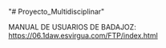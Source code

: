 "# Proyecto_Multidisciplinar" 



MANUAL DE USUARIOS DE BADAJOZ:
https://06.1daw.esvirgua.com/FTP/index.html

